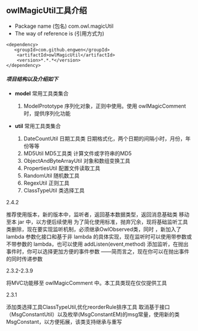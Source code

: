 owlMagicUtil工具介绍
-------

* Package name (包名)
com.owl.magicUtil
* The way of reference is (引用方式为)

```
<dependency>
   <groupId>com.github.engwen</groupId>
    <artifactId>owlMagicUtil</artifactId>
    <version>*.*.*</version>
</dependency>
```
#### *项目结构以及介绍如下*

* **model**  常用工具类集合

    1. ModelPrototype  序列化对象，正则中使用。使用 owlMagicComment 时，提供序列化功能
  
* **util**  常用工具类集合  
    1. DateCountUtil 日期工具类 日期格式化，两个日期的间隔小时，月份，年份等等
    2. MD5Util MD5工具类 计算文件或字符串的MD5
    3. ObjectAndByteArrayUtil 对象和数组变换工具
    4. PropertiesUtil 配置文件读取工具
    4. RandomUtil 随机数工具
    5. RegexUtil 正则工具
    6. ClassTypeUtil 类选择工具 
   
2.4.2

   推荐使用版本，新的版本中，监听者，返回基本数据类型，返回消息基础类 移动至本 jar 中，以方便后续使用
   为了简化使用标准，抛弃冗余，现将基础监听工具类删除，现在要实现监听机制，必须继承OwlObserved类，同时
   ，新加入了 lambda 参数化接口和基于非 lambda 的具体实现，现在监听时可以使用带参数或不带参数的 
   lambda，也可以使用 addListen(event,method) 添加监听，在抛出事件时，你可以选择更加方便的事件参数
   ——简而言之，现在你可以在抛出事件的同时传递参数
   
2.3.2-2.3.9
    
   将MVC功能移至 owlMagicComment 中。本工具类现在仅仅提供工具
   
2.3.1

   添加类选择工具ClassTypeUtil,优化reorderRule排序工具
   取消基于接口（MsgConstantUtil）以及枚举(MsgConstantEM)的msg常量，使用新的类MsgConstant，以方便拓展，该类支持继承与重写

